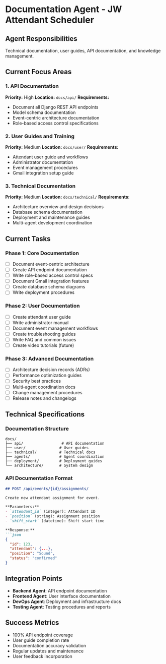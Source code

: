 # Documentation Agent - JW Attendant Scheduler

## Agent Responsibilities
Technical documentation, user guides, API documentation, and knowledge management.

## Current Focus Areas

### 1. API Documentation
**Priority:** High
**Location:** `docs/api/`
**Requirements:**
- Document all Django REST API endpoints
- Model schema documentation
- Event-centric architecture documentation
- Role-based access control specifications

### 2. User Guides and Training
**Priority:** Medium
**Location:** `docs/user/`
**Requirements:**
- Attendant user guide and workflows
- Administrator documentation
- Event management procedures
- Gmail integration setup guide

### 3. Technical Documentation
**Priority:** Medium
**Location:** `docs/technical/`
**Requirements:**
- Architecture overview and design decisions
- Database schema documentation
- Deployment and maintenance guides
- Multi-agent development coordination

## Current Tasks

### Phase 1: Core Documentation
- [ ] Document event-centric architecture
- [ ] Create API endpoint documentation
- [ ] Write role-based access control specs
- [ ] Document Gmail integration features
- [ ] Create database schema diagrams
- [ ] Write deployment procedures

### Phase 2: User Documentation
- [ ] Create attendant user guide
- [ ] Write administrator manual
- [ ] Document event management workflows
- [ ] Create troubleshooting guides
- [ ] Write FAQ and common issues
- [ ] Create video tutorials (future)

### Phase 3: Advanced Documentation
- [ ] Architecture decision records (ADRs)
- [ ] Performance optimization guides
- [ ] Security best practices
- [ ] Multi-agent coordination docs
- [ ] Change management procedures
- [ ] Release notes and changelogs

## Technical Specifications

### Documentation Structure
```
docs/
├── api/                 # API documentation
├── user/               # User guides
├── technical/          # Technical docs
├── agents/             # Agent coordination
├── deployment/         # Deployment guides
└── architecture/       # System design
```

### API Documentation Format
```markdown
## POST /api/events/{id}/assignments/

Create new attendant assignment for event.

**Parameters:**
- `attendant_id` (integer): Attendant ID
- `position` (string): Assignment position
- `shift_start` (datetime): Shift start time

**Response:**
```json
{
  "id": 123,
  "attendant": {...},
  "position": "Sound",
  "status": "confirmed"
}
```

## Integration Points
- **Backend Agent**: API endpoint documentation
- **Frontend Agent**: User interface documentation
- **DevOps Agent**: Deployment and infrastructure docs
- **Testing Agent**: Testing procedures and reports

## Success Metrics
- 100% API endpoint coverage
- User guide completion rate
- Documentation accuracy validation
- Regular updates and maintenance
- User feedback incorporation
